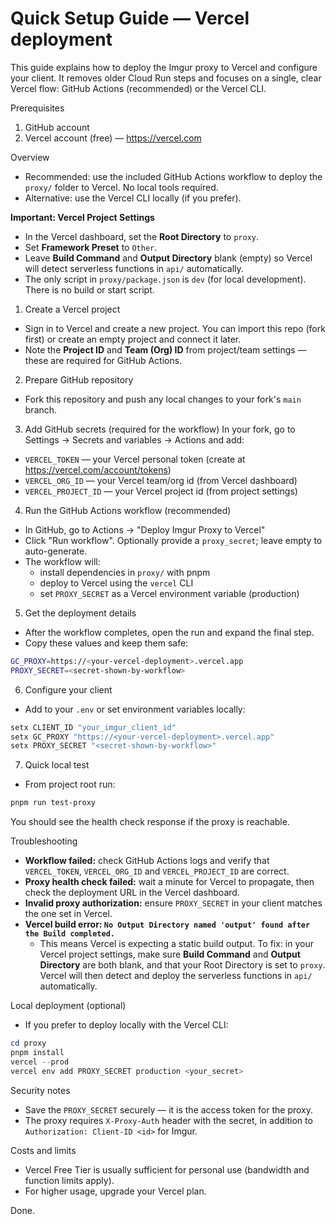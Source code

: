 # Quick Setup Guide — Vercel deployment

This guide explains how to deploy the Imgur proxy to Vercel and configure your client. It removes older Cloud Run steps and focuses on a single, clear Vercel flow: GitHub Actions (recommended) or the Vercel CLI.

Prerequisites
1. GitHub account
2. Vercel account (free) — https://vercel.com


Overview
- Recommended: use the included GitHub Actions workflow to deploy the `proxy/` folder to Vercel. No local tools required.
- Alternative: use the Vercel CLI locally (if you prefer).

**Important: Vercel Project Settings**
- In the Vercel dashboard, set the **Root Directory** to `proxy`.
- Set **Framework Preset** to `Other`.
- Leave **Build Command** and **Output Directory** blank (empty) so Vercel will detect serverless functions in `api/` automatically.
- The only script in `proxy/package.json` is `dev` (for local development). There is no build or start script.

1) Create a Vercel project
- Sign in to Vercel and create a new project. You can import this repo (fork first) or create an empty project and connect it later.
- Note the **Project ID** and **Team (Org) ID** from project/team settings — these are required for GitHub Actions.

2) Prepare GitHub repository
- Fork this repository and push any local changes to your fork's `main` branch.

3) Add GitHub secrets (required for the workflow)
In your fork, go to Settings → Secrets and variables → Actions and add:

- `VERCEL_TOKEN` — your Vercel personal token (create at https://vercel.com/account/tokens)
- `VERCEL_ORG_ID` — your Vercel team/org id (from Vercel dashboard)
- `VERCEL_PROJECT_ID` — your Vercel project id (from project settings)

4) Run the GitHub Actions workflow (recommended)
- In GitHub, go to Actions → "Deploy Imgur Proxy to Vercel"
- Click "Run workflow". Optionally provide a `proxy_secret`; leave empty to auto-generate.
- The workflow will:
   - install dependencies in `proxy/` with pnpm
   - deploy to Vercel using the `vercel` CLI
   - set `PROXY_SECRET` as a Vercel environment variable (production)

5) Get the deployment details
- After the workflow completes, open the run and expand the final step.
- Copy these values and keep them safe:

```bash
GC_PROXY=https://<your-vercel-deployment>.vercel.app
PROXY_SECRET=<secret-shown-by-workflow>
```

6) Configure your client
- Add to your `.env` or set environment variables locally:

```powershell
setx CLIENT_ID "your_imgur_client_id"
setx GC_PROXY "https://<your-vercel-deployment>.vercel.app"
setx PROXY_SECRET "<secret-shown-by-workflow>"
```

7) Quick local test
- From project root run:

```powershell
pnpm run test-proxy
```

You should see the health check response if the proxy is reachable.


Troubleshooting
- **Workflow failed:** check GitHub Actions logs and verify that `VERCEL_TOKEN`, `VERCEL_ORG_ID` and `VERCEL_PROJECT_ID` are correct.
- **Proxy health check failed:** wait a minute for Vercel to propagate, then check the deployment URL in the Vercel dashboard.
- **Invalid proxy authorization:** ensure `PROXY_SECRET` in your client matches the one set in Vercel.
- **Vercel build error: `No Output Directory named 'output' found after the Build completed.`**
   - This means Vercel is expecting a static build output. To fix: in your Vercel project settings, make sure **Build Command** and **Output Directory** are both blank, and that your Root Directory is set to `proxy`. Vercel will then detect and deploy the serverless functions in `api/` automatically.


Local deployment (optional)
- If you prefer to deploy locally with the Vercel CLI:

```powershell
cd proxy
pnpm install
vercel --prod
vercel env add PROXY_SECRET production <your_secret>
```

Security notes
- Save the `PROXY_SECRET` securely — it is the access token for the proxy.
- The proxy requires `X-Proxy-Auth` header with the secret, in addition to `Authorization: Client-ID <id>` for Imgur.

Costs and limits
- Vercel Free Tier is usually sufficient for personal use (bandwidth and function limits apply).
- For higher usage, upgrade your Vercel plan.

Done.
